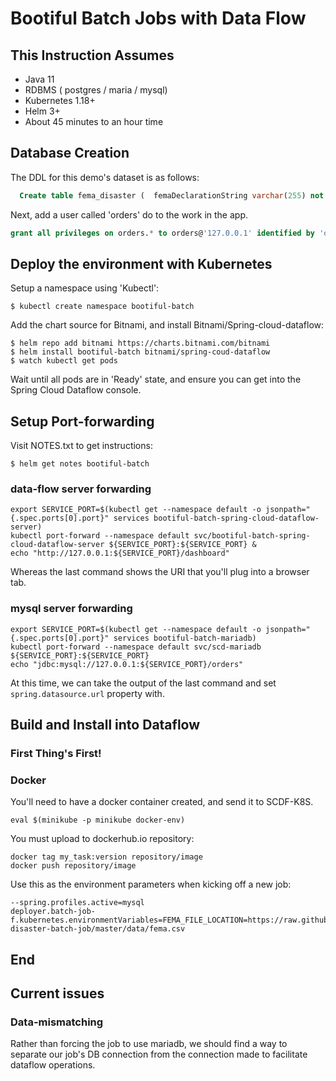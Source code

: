 # Bootiful Batch Jobs with Data Flow

## This Instruction Assumes

 * Java 11
 * RDBMS ( postgres / maria / mysql)
 * Kubernetes 1.18+
 * Helm 3+
 * About 45 minutes to an hour time
 
## Database Creation

The DDL for this demo's dataset is as follows:

```sql
  Create table fema_disaster (  femaDeclarationString varchar(255) not null, disasterNumber varchar(255) not null, state varchar(255) not null, declarationType varchar(255) not null, declarationDate varchar(255) not null, fyDeclared varchar(255) not null, incidentType varchar(255) not null, declarationTitle varchar(255) not null, ihProgramDeclared varchar(255) not null, iaProgramDeclared varchar(255) not null, paProgramDeclared varchar(255) not null, hmProgramDeclared varchar(255) not null, incidentBeginDate varchar(255) not null, incidentEndDate varchar(255) not null, disasterCloseoutDate varchar(255) not null, fipsStateCode varchar(255) not null, fipsCountyCode varchar(255) not null, placeCode varchar(255) not null, designatedArea varchar(255) not null, declarationRequestNumber varchar(255) not null, hash varchar(255) not null unique, lastRefresh varchar(255) not null, id varchar(255) not null );
```
Next, add a user called 'orders' do to the work in the app.

```sql
grant all privileges on orders.* to orders@'127.0.0.1' identified by 'orders';
```
## Deploy the environment with Kubernetes

Setup a namespace using 'Kubectl':
```shell script
$ kubectl create namespace bootiful-batch 
```

Add the chart source for Bitnami, and install Bitnami/Spring-cloud-dataflow:

```shell script
$ helm repo add bitnami https://charts.bitnami.com/bitnami
$ helm install bootiful-batch bitnami/spring-coud-dataflow
$ watch kubectl get pods
```

Wait until all pods are in 'Ready' state, and ensure you can get into 
the Spring Cloud Dataflow console.

## Setup Port-forwarding 

Visit NOTES.txt to get instructions:
```
$ helm get notes bootiful-batch
```

### data-flow server forwarding 

```shell script
export SERVICE_PORT=$(kubectl get --namespace default -o jsonpath="{.spec.ports[0].port}" services bootiful-batch-spring-cloud-dataflow-server)
kubectl port-forward --namespace default svc/bootiful-batch-spring-cloud-dataflow-server ${SERVICE_PORT}:${SERVICE_PORT} &
echo "http://127.0.0.1:${SERVICE_PORT}/dashboard"
```

Whereas the last command shows the URI that you'll plug into a browser tab.

### mysql server forwarding

```shell script
export SERVICE_PORT=$(kubectl get --namespace default -o jsonpath="{.spec.ports[0].port}" services bootiful-batch-mariadb)
kubectl port-forward --namespace default svc/scd-mariadb ${SERVICE_PORT}:${SERVICE_PORT}
echo "jdbc:mysql://127.0.0.1:${SERVICE_PORT}/orders"
```

At this time, we can take the output of the last command and set `spring.datasource.url` property with.

## Build and Install into Dataflow

### First Thing's First!

### Docker

You'll need to have a docker container created, and send it to SCDF-K8S.

```shell script
eval $(minikube -p minikube docker-env)
```
You must upload to dockerhub.io repository:

```
docker tag my_task:version repository/image
docker push repository/image
```

Use this as the environment parameters when kicking off a new job:

```
--spring.profiles.active=mysql
deployer.batch-job-f.kubernetes.environmentVariables=FEMA_FILE_LOCATION=https://raw.githubusercontent.com/joshlong/fema-disaster-batch-job/master/data/fema.csv
```

## End

## Current issues

### Data-mismatching 
 
Rather than forcing the job to use mariadb, we should find a way to 
separate our job's DB connection from the connection made to facilitate dataflow operations.

